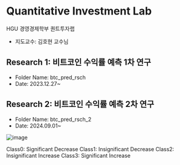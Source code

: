 # Quantitative Investment Lab
 HGU 경영경제학부 퀀트투자랩
 - 지도교수: 김호현 교수님

## Research 1: 비트코인 수익률 예측 1차 연구
- Folder Name: btc_pred_rsch
- Date: 2023.12.27~

## Research 2: 비트코인 수익률 예측 2차 연구
- Folder Name: btc_pred_rsch_2
- Date: 2024.09.01~

![image](https://github.com/user-attachments/assets/3d60cd7f-0d36-4e26-9915-48a33a240021)

Class0: Significant Decrease
 Class1: Insignificant Decrease
 Class2: Insignificant Increase
 Class3: Significant Increase
